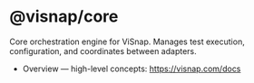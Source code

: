# @visnap/core

Core orchestration engine for ViSnap. Manages test execution, configuration, and coordinates between adapters.

- Overview — high-level concepts: https://visnap.com/docs
